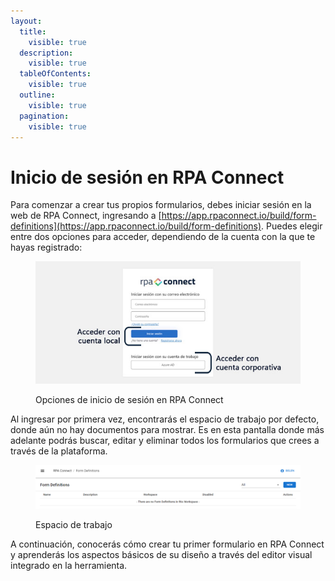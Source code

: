 ```yaml
---
layout:
  title:
    visible: true
  description:
    visible: true
  tableOfContents:
    visible: true
  outline:
    visible: true
  pagination:
    visible: true
---
```


# Inicio de sesión en RPA Connect

Para comenzar a crear tus propios formularios, debes iniciar sesión en la web de RPA Connect, ingresando a [https://app.rpaconnect.io/build/form-definitions](https://app.rpaconnect.io/build/form-definitions). Puedes elegir entre dos opciones para acceder, dependiendo de la cuenta con la que te hayas registrado:

<figure><img src="../.gitbook/assets/RPA_Connect_1.jpg" alt=""><figcaption><p>Opciones de inicio de sesión en RPA Connect</p></figcaption></figure>

Al ingresar por primera vez, encontrarás el espacio de trabajo por defecto, donde aún no hay documentos para mostrar. Es en esta pantalla donde más adelante podrás buscar, editar y eliminar todos los formularios que crees a través de la plataforma.

<figure><img src="../.gitbook/assets/RPA_2.png" alt=""><figcaption><p>Espacio de trabajo</p></figcaption></figure>

A continuación, conocerás cómo crear tu primer formulario en RPA Connect y aprenderás los aspectos básicos de su diseño a través del editor visual integrado en la herramienta.
